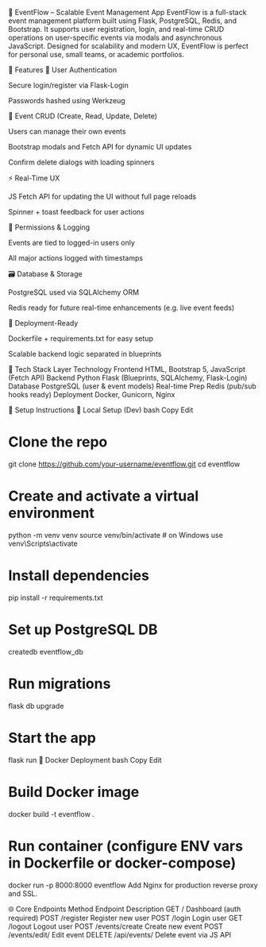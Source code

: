 📅 EventFlow – Scalable Event Management App
EventFlow is a full-stack event management platform built using Flask, PostgreSQL, Redis, and Bootstrap. It supports user registration, login, and real-time CRUD operations on user-specific events via modals and asynchronous JavaScript. Designed for scalability and modern UX, EventFlow is perfect for personal use, small teams, or academic portfolios.

🚀 Features
🔐 User Authentication

Secure login/register via Flask-Login

Passwords hashed using Werkzeug

📅 Event CRUD (Create, Read, Update, Delete)

Users can manage their own events

Bootstrap modals and Fetch API for dynamic UI updates

Confirm delete dialogs with loading spinners

⚡ Real-Time UX

JS Fetch API for updating the UI without full page reloads

Spinner + toast feedback for user actions

🧠 Permissions & Logging

Events are tied to logged-in users only

All major actions logged with timestamps

🗃️ Database & Storage

PostgreSQL used via SQLAlchemy ORM

Redis ready for future real-time enhancements (e.g. live event feeds)

🐳 Deployment-Ready

Dockerfile + requirements.txt for easy setup

Scalable backend logic separated in blueprints

🧰 Tech Stack
Layer	Technology
Frontend	HTML, Bootstrap 5, JavaScript (Fetch API)
Backend	Python Flask (Blueprints, SQLAlchemy, Flask-Login)
Database	PostgreSQL (user & event models)
Real-time Prep	Redis (pub/sub hooks ready)
Deployment	Docker, Gunicorn, Nginx


🧪 Setup Instructions
🧱 Local Setup (Dev)
bash
Copy
Edit
# Clone the repo
git clone https://github.com/your-username/eventflow.git
cd eventflow

# Create and activate a virtual environment
python -m venv venv
source venv/bin/activate  # on Windows use venv\Scripts\activate

# Install dependencies
pip install -r requirements.txt

# Set up PostgreSQL DB
createdb eventflow_db

# Run migrations
flask db upgrade

# Start the app
flask run
🐳 Docker Deployment
bash
Copy
Edit
# Build Docker image
docker build -t eventflow .

# Run container (configure ENV vars in Dockerfile or docker-compose)
docker run -p 8000:8000 eventflow
Add Nginx for production reverse proxy and SSL.

🌐 Core Endpoints
Method	Endpoint	Description
GET	/	Dashboard (auth required)
POST	/register	Register new user
POST	/login	Login user
GET	/logout	Logout user
POST	/events/create	Create new event
POST	/events/edit/<id>	Edit event
DELETE	/api/events/<id>	Delete event via JS API
